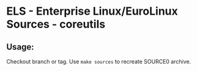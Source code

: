 # ELS - Enterprise Linux/EuroLinux Sources - coreutils
 
## Usage:
  Checkout branch or tag. Use `make sources` to recreate  SOURCE0 archive.
